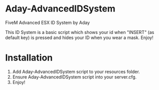 # Aday-AdvancedIDSystem
FiveM Advanced ESX ID System by Aday

This ID System is a basic script which shows your id when "INSERT" (as default key) is pressed and hides your ID when you wear a mask. Enjoy! 

# Installation
1. Add Aday-AdvancedIDSystem script to your resources folder.
2. Ensure Aday-AdvancedIDSystem script into your server.cfg.
3. Enjoy!
